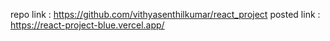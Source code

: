 repo link : https://github.com/vithyasenthilkumar/react_project
posted link : https://react-project-blue.vercel.app/

